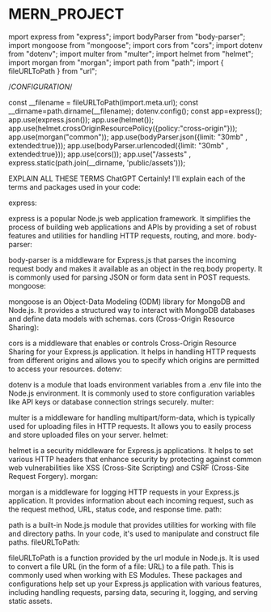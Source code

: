 # MERN_PROJECT

mport express from "express";
import bodyParser from "body-parser";
import mongoose from "mongoose";
import cors from "cors";
import dotenv from "dotenv";
import multer from "multer";
import helmet from "helmet";
import morgan from "morgan";
import path from "path";
import { fileURLToPath } from "url";

/*CONFIGURATION*/

const __filename = fileURLToPath(import.meta.url);
const __dirname=path.dirname(__filename);
dotenv.config();
const app=express();
app.use(express.json());
app.use(helmet());
app.use(helmet.crossOriginResourcePolicy({policy:"cross-origin"}));
app.use(morgan("common"));
app.use(bodyParser.json({limit: "30mb" , extended:true}));
app.use(bodyParser.urlencoded({limit: "30mb" , extended:true}));
app.use(cors());
app.use("/assests" , express.static(path.join(__dirname, 'public/assets')));

EXPLAIN ALL THESE TERMS 
ChatGPT
Certainly! I'll explain each of the terms and packages used in your code:

express:

express is a popular Node.js web application framework. It simplifies the process of building web applications and APIs by providing a set of robust features and utilities for handling HTTP requests, routing, and more.
body-parser:

body-parser is a middleware for Express.js that parses the incoming request body and makes it available as an object in the req.body property. It is commonly used for parsing JSON or form data sent in POST requests.
mongoose:

mongoose is an Object-Data Modeling (ODM) library for MongoDB and Node.js. It provides a structured way to interact with MongoDB databases and define data models with schemas.
cors (Cross-Origin Resource Sharing):

cors is a middleware that enables or controls Cross-Origin Resource Sharing for your Express.js application. It helps in handling HTTP requests from different origins and allows you to specify which origins are permitted to access your resources.
dotenv:

dotenv is a module that loads environment variables from a .env file into the Node.js environment. It is commonly used to store configuration variables like API keys or database connection strings securely.
multer:

multer is a middleware for handling multipart/form-data, which is typically used for uploading files in HTTP requests. It allows you to easily process and store uploaded files on your server.
helmet:

helmet is a security middleware for Express.js applications. It helps to set various HTTP headers that enhance security by protecting against common web vulnerabilities like XSS (Cross-Site Scripting) and CSRF (Cross-Site Request Forgery).
morgan:

morgan is a middleware for logging HTTP requests in your Express.js application. It provides information about each incoming request, such as the request method, URL, status code, and response time.
path:

path is a built-in Node.js module that provides utilities for working with file and directory paths. In your code, it's used to manipulate and construct file paths.
fileURLToPath:

fileURLToPath is a function provided by the url module in Node.js. It is used to convert a file URL (in the form of a file: URL) to a file path. This is commonly used when working with ES Modules.
These packages and configurations help set up your Express.js application with various features, including handling requests, parsing data, securing it, logging, and serving static assets.
